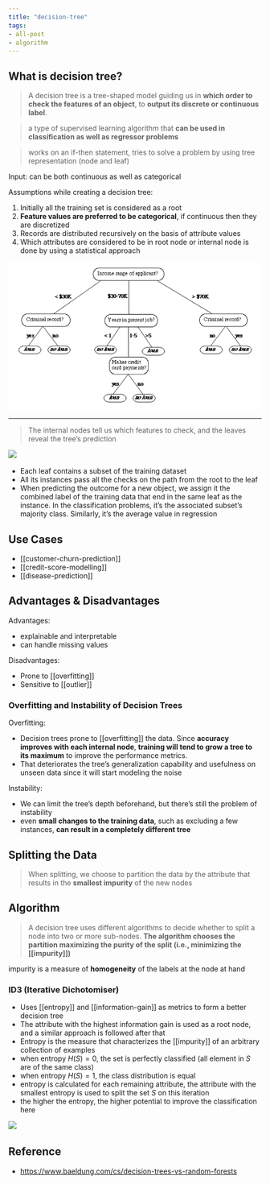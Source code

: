 ```yaml
---
title: "decision-tree"
tags:
- all-post
- algorithm
---
```


## What is decision tree?

> A decision tree is a tree-shaped model guiding us in **which order to check the features of an object**, to **output its discrete or continuous label**.

> a type of supervised learning algorithm that **can be used in classification as well as regressor problems**

> works on an if-then statement, tries to solve a problem by using tree representation (node and leaf)

Input: can be both continuous as well as categorical

Assumptions while creating a decision tree:
1. Initially all the training set is considered as a root
2. **Feature values are preferred to be categorical**, if continuous then they are discretized
3. Records are distributed recursively on the basis of attribute values
4. Which attributes are considered to be in root node or internal node is done by using a statistical approach

![](images/decision-tree-1.png)

---

> The internal nodes tell us which features to check, and the leaves reveal the tree’s prediction


![](https://www.baeldung.com/wp-content/uploads/sites/4/2022/03/decision_tree1.jpg)

- Each leaf contains a subset of the training dataset
- All its instances pass all the checks on the path from the root to the leaf
- When predicting the outcome for a new object, we assign it the combined label of the training data that end in the same leaf as the instance. In the classification problems, it’s the associated subset’s majority class. Similarly, it’s the average value in regression


## Use Cases

- [[customer-churn-prediction]]
- [[credit-score-modelling]]
- [[disease-prediction]]

## Advantages & Disadvantages

Advantages:
- explainable and interpretable
- can handle missing values

Disadvantages:
- Prone to [[overfitting]]
- Sensitive to [[outlier]]

### Overfitting and Instability of Decision Trees


Overfitting:
- Decision trees prone to [[overfitting]] the data. Since **accuracy improves with each internal node**, **training will tend to grow a tree to its maximum** to improve the performance metrics.
- That deteriorates the tree’s generalization capability and usefulness on unseen data since it will start modeling the noise

Instability:
- We can limit the tree’s depth beforehand, but there’s still the problem of instability
- even **small changes to the training data**, such as excluding a few instances, **can result in a completely different tree**

## Splitting the Data

> When splitting, we choose to partition the data by the attribute that results in the **smallest impurity** of the new nodes

## Algorithm

> A decision tree uses different algorithms to decide whether to split a node into two or more sub-nodes. **The algorithm chooses the partition maximizing the purity of the split (i.e., minimizing the [[impurity]])**

impurity is a measure of **homogeneity** of the labels at the node at hand

### ID3 (Iterative Dichotomiser)

- Uses [[entropy]] and [[information-gain]] as metrics to form a better decision tree
- The attribute with the highest information gain is used as a root node, and a similar approach is followed after that 
- Entropy is the measure that characterizes the [[impurity]] of an arbitrary collection of examples
- when entropy $H(S)=0$, the set is perfectly classified (all element in $S$ are of the same class)
- when entropy $H(S)=1$, the class distribution is equal
- entropy is calculated for each remaining attribute, the attribute with the smallest entropy is used to split the set $S$ on this iteration
- the higher the entropy, the higher potential to improve the classification here

![](entropy-1.png)


## Reference

- https://www.baeldung.com/cs/decision-trees-vs-random-forests